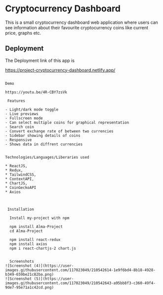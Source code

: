 # Cryptocurrency Dashboard

This is a small cryptocurrency dashboard web application
where users can see information about their favourite cryptocurrency coins like
current price, graphs etc.

## Deployment

The Deployment link of this app is

https://project-cryptocurrency-dashboard.netlify.app/

```

Demo

https://youtu.be/4R-CBY7zsVk

 Features

- Light/dark mode toggle
- Live previews
- Fullscreen mode
- Can select multiple coins for graphical representation
- Search coin
- Convert exchange rate of between two currencies
- Sidebar showing details of coins
- Responsive
- Shows data in diffrent currencies


Technologies/Languages/Liberaries used

* ReactJS,
* Redux,
* TailwindCSS,
* ContextAPI,
* ChartJS,
* CoinGeckoAPI
* Axios



 Installation

  Install my-project with npm

  npm install Alma-Project
  cd Alma-Project

  npm install react-redux
  npm install axios
  npm i react-chartjs-2 chart.js


  Screenshots
![Screenshot (4)](https://user-images.githubusercontent.com/117023049/210542614-1e9f6bd4-8b18-4928-b349-659be21c82ba.png)
![Screenshot (5)](https://user-images.githubusercontent.com/117023049/210542643-a95bb8f3-c360-49f4-9de7-95e71a1c42cd.png)
```
